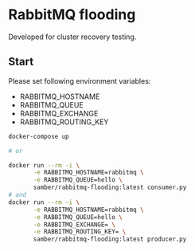 # RabbitMQ flooding

Developed for cluster recovery testing.

## Start

Please set following environment variables:
- RABBITMQ_HOSTNAME
- RABBITMQ_QUEUE
- RABBITMQ_EXCHANGE
- RABBITMQ_ROUTING_KEY

```sh
docker-compose up

# or

docker run --rm -i \
       -e RABBITMQ_HOSTNAME=rabbitmq \
       -e RABBITMQ_QUEUE=hello \
       samber/rabbitmq-flooding:latest consumer.py
# and
docker run --rm -i \
       -e RABBITMQ_HOSTNAME=rabbitmq \
       -e RABBITMQ_QUEUE=hello \
       -e RABBITMQ_EXCHANGE= \
       -e RABBITMQ_ROUTING_KEY= \
       samber/rabbitmq-flooding:latest producer.py
```